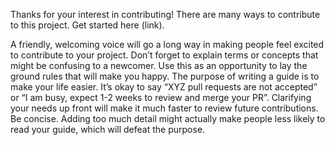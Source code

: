 Thanks for your interest in contributing! There are many ways to contribute to this project. Get started here (link).

A friendly, welcoming voice will go a long way in making people feel excited to contribute to your project. Don’t forget to explain terms or concepts that might be confusing to a newcomer.
Use this as an opportunity to lay the ground rules that will make you happy. The purpose of writing a guide is to make your life easier. It’s okay to say “XYZ pull requests are not accepted” or “I am busy, expect 1-2 weeks to review and merge your PR”. Clarifying your needs up front will make it much faster to review future contributions.
Be concise. Adding too much detail might actually make people less likely to read your guide, which will defeat the purpose.
